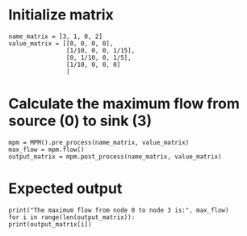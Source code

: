 # Initialize matrix

```
name_matrix = [3, 1, 0, 2]
value_matrix = [[0, 0, 0, 0],
                [1/10, 0, 0, 1/15],
                [0, 1/10, 0, 1/5],
                [1/10, 0, 0, 0]
                ]
```

# Calculate the maximum flow from source (0) to sink (3)

```
mpm = MPM().pre_process(name_matrix, value_matrix)
max_flow = mpm.flow()
output_matrix = mpm.post_process(name_matrix, value_matrix)
```

# Expected output

```
print("The maximum flow from node 0 to node 3 is:", max_flow)
for i in range(len(output_matrix)):
print(output_matrix[i])
```
